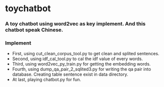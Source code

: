 # toychatbot
### A toy chatbot using word2vec as key implement. And this chatbot speak Chinese.
### Implement
* First, using cut_clean_corpus_tool.py to get clean and splited sentences.
* Second, using idf_cal_tool.py to cal the idf value of every words.
* Third, using word2vec_py_train.py for getting the embedding words.
* Fourth, using dump_qa_pair_2_sqlited3.py for writing the qa pair into database. Creating table sentence exist in data directory.
* At last, playing chatbot.py for fun.
